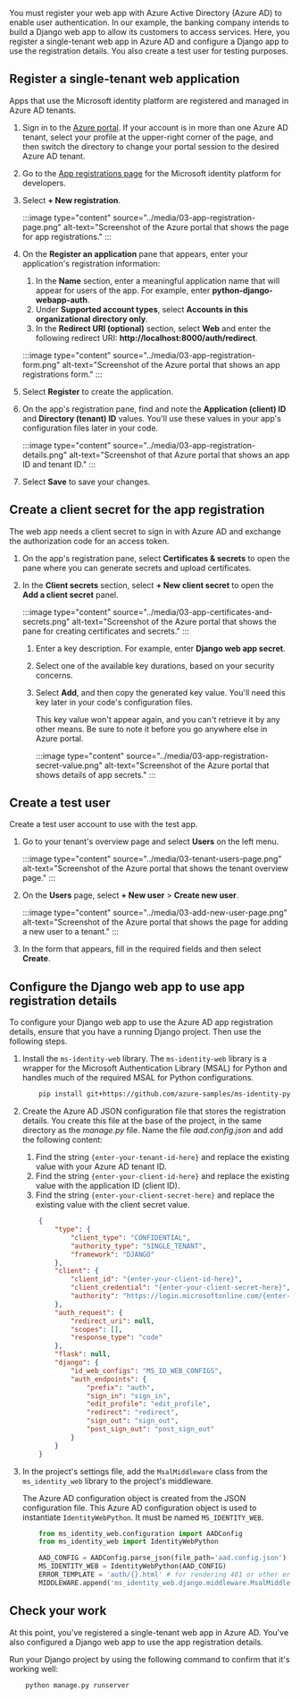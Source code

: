 You must register your web app with Azure Active Directory (Azure AD) to enable user authentication. In our example, the banking company intends to build a Django web app to allow its customers to access services. Here, you register a single-tenant web app in Azure AD and configure a Django app to use the registration details. You also create a test user for testing purposes.

## Register a single-tenant web application

Apps that use the Microsoft identity platform are registered and managed in Azure AD tenants.

1. Sign in to the [Azure portal](https://portal.azure.com/). If your account is in more than one Azure AD tenant, select your profile at the upper-right corner of the page, and then switch the directory to change your portal session to the desired Azure AD tenant.
1. Go to the [App registrations page](https://portal.azure.com/#blade/Microsoft_AAD_RegisteredApps/ApplicationsListBlade) for the Microsoft identity platform for developers.
1. Select **+ New registration**.

    :::image type="content" source="../media/03-app-registration-page.png" alt-text="Screenshot of the Azure portal that shows the page for app registrations." :::

1. On the **Register an application** pane that appears, enter your application's registration information:

    1. In the **Name** section, enter a meaningful application name that will appear for users of the app. For example, enter **python-django-webapp-auth**.
    1. Under **Supported account types**, select **Accounts in this organizational directory only**.
    1. In the **Redirect URI (optional)** section, select **Web** and enter the following redirect URI: **http://localhost:8000/auth/redirect**.

    :::image type="content" source="../media/03-app-registration-form.png" alt-text="Screenshot of the Azure portal that shows an app registrations form." :::

1. Select **Register** to create the application.
1. On the app's registration pane, find and note the **Application (client) ID** and **Directory (tenant) ID** values. You'll use these values in your app's configuration files later in your code.

    :::image type="content" source="../media/03-app-registration-details.png" alt-text="Screenshot of that Azure portal that shows an app ID and tenant ID." :::

1. Select **Save** to save your changes.

## Create a client secret for the app registration

The web app needs a client secret to sign in with Azure AD and exchange the authorization code for an access token.

1. On the app's registration pane, select **Certificates & secrets** to open the pane where you can generate secrets and upload certificates.
1. In the **Client secrets** section, select **+ New client secret** to open the **Add a client secret** panel.

    :::image type="content" source="../media/03-app-certificates-and-secrets.png" alt-text="Screenshot of the Azure portal that shows the pane for creating certificates and secrets." :::

    1. Enter a key description. For example, enter **Django web app secret**.
    1. Select one of the available key durations, based on your security concerns.
    1. Select **Add**, and then copy the generated key value. You'll need this key later in your code's configuration files.
    
       This key value won't appear again, and you can't retrieve it by any other means. Be sure to note it before you go anywhere else in Azure portal.

       :::image type="content" source="../media/03-app-registration-secret-value.png" alt-text="Screenshot of the Azure portal that shows details of app secrets." :::

## Create a test user

Create a test user account to use with the test app.

1. Go to your tenant's overview page and select **Users** on the left menu.

    :::image type="content" source="../media/03-tenant-users-page.png" alt-text="Screenshot of the Azure portal that shows the tenant overview page." :::

1. On the **Users** page, select **+ New user** > **Create new user**.

    :::image type="content" source="../media/03-add-new-user-page.png" alt-text="Screenshot of the Azure portal that shows the page for adding a new user to a tenant." :::

1. In the form that appears, fill in the required fields and then select **Create**.

## Configure the Django web app to use app registration details

To configure your Django web app to use the Azure AD app registration details, ensure that you have a running Django project. Then use the following steps.

1. Install the `ms-identity-web` library. The `ms-identity-web` library is a wrapper for the Microsoft Authentication Library (MSAL) for Python and handles much of the required MSAL for Python configurations.

    ```bash
        pip install git+https://github.com/azure-samples/ms-identity-python-utilities@main
    ```

1. Create the Azure AD JSON configuration file that stores the registration details. You create this file at the base of the project, in the same directory as the *manage.py* file. Name the file *aad.config.json* and add the following content:

    1. Find the string `{enter-your-tenant-id-here}` and replace the existing value with your Azure AD tenant ID.
    1. Find the string `{enter-your-client-id-here}` and replace the existing value with the application ID (client ID).
    1. Find the string `{enter-your-client-secret-here}` and replace the existing value with the client secret value.

    ```json
        {
            "type": {
                "client_type": "CONFIDENTIAL",
                "authority_type": "SINGLE_TENANT",
                "framework": "DJANGO"
            },
            "client": {
                "client_id": "{enter-your-client-id-here}",
                "client_credential": "{enter-your-client-secret-here}",
                "authority": "https://login.microsoftonline.com/{enter-your-tenant-id-here}"
            },
            "auth_request": {
                "redirect_uri": null,
                "scopes": [],
                "response_type": "code"
            },
            "flask": null,
            "django": {
                "id_web_configs": "MS_ID_WEB_CONFIGS",
                "auth_endpoints": {
                    "prefix": "auth",
                    "sign_in": "sign_in",
                    "edit_profile": "edit_profile",
                    "redirect": "redirect",
                    "sign_out": "sign_out",
                    "post_sign_out": "post_sign_out"
                }
            }
        }
    ```

1. In the project's settings file, add the `MsalMiddleware` class from the `ms_identity_web` library to the project's middleware.

   The Azure AD configuration object is created from the JSON configuration file. This Azure AD configuration object is used to instantiate `IdentityWebPython`. It must be named `MS_IDENTITY_WEB`.

    ```python
        from ms_identity_web.configuration import AADConfig
        from ms_identity_web import IdentityWebPython
 
        AAD_CONFIG = AADConfig.parse_json(file_path='aad.config.json')
        MS_IDENTITY_WEB = IdentityWebPython(AAD_CONFIG)
        ERROR_TEMPLATE = 'auth/{}.html' # for rendering 401 or other errors from msal_middleware
        MIDDLEWARE.append('ms_identity_web.django.middleware.MsalMiddleware')
    ```

## Check your work

At this point, you've registered a single-tenant web app in Azure AD. You've also configured a Django web app to use the app registration details.

Run your Django project by using the following command to confirm that it's working well:

```bash
    python manage.py runserver
```
